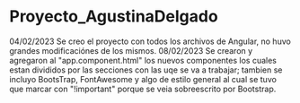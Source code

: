 # Proyecto_AgustinaDelgado
 
04/02/2023
Se creo el proyecto con todos los archivos de Angular, no huvo grandes modificaciónes de los mismos.
08/02/2023
Se crearon y agregaron al "app.component.html" los nuevos componentes los cuales estan divididos por las secciones con las uqe se va a trabajar; tambien se incluyo BootsTrap, FontAwesome y  algo de estilo general al cual se tuvo que marcar con "!important" porque se veia sobreescrito por Bootstrap.
